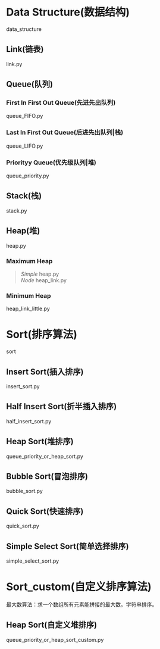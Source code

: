 # Data Structure(数据结构)
data_structure

## Link(链表)
link.py

## Queue(队列)

### First In First Out Queue(先进先出队列)
queue_FIFO.py

### Last In First Out Queue(后进先出队列|栈)
queue_LIFO.py

### Priorityy Queue(优先级队列|堆)
queue_priority.py

## Stack(栈)
stack.py

## Heap(堆)
heap.py

### Maximum Heap
> *Simple* heap.py  
> *Node* heap_link.py

### Minimum Heap
heap_link_little.py

# Sort(排序算法)
sort

## Insert Sort(插入排序)
insert_sort.py

## Half Insert Sort(折半插入排序)
half_insert_sort.py

## Heap Sort(堆排序)
queue_priority_or_heap_sort.py

## Bubble Sort(冒泡排序)
bubble_sort.py

## Quick Sort(快速排序)
quick_sort.py

## Simple Select Sort(简单选择排序)
simple_select_sort.py

# Sort_custom(自定义排序算法)

最大数算法：求一个数组所有元素能拼接的最大数。字符串排序。

## Heap Sort(自定义堆排序)
queue_priority_or_heap_sort_custom.py
